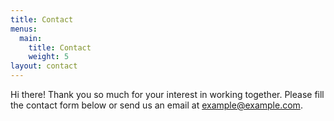 ```yaml
---
title: Contact
menus:
  main:
    title: Contact
    weight: 5
layout: contact
---
```


Hi there! Thank you so much for your interest in working together. Please fill the contact form below or send us an email at [example@example.com](mailto:example@example.com).
